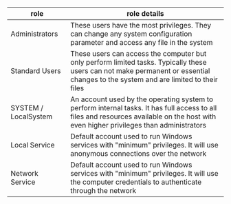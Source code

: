 
| role                 | role details                                                                                                                                                                           |
| -------------------- | -------------------------------------------------------------------------------------------------------------------------------------------------------------------------------------- |
| Administrators       | These users have the most privileges. They can change any system configuration parameter and access any file in the system                                                             |
| Standard Users       | These users can access the computer but only perform limited tasks. Typically these users can not make permanent or essential changes to the system and are limited to their files     |
| SYSTEM / LocalSystem | An account used by the operating system to perform internal tasks. It has full access to all files and resources available on the host with even higher privileges than administrators |
| Local Service        | Default account used to run Windows services with "minimum" privileges. It will use anonymous connections over the network                                                             |
| Network Service      | Default account used to run Windows services with "minimum" privileges. It will use the computer credentials to authenticate through the network                                       |

